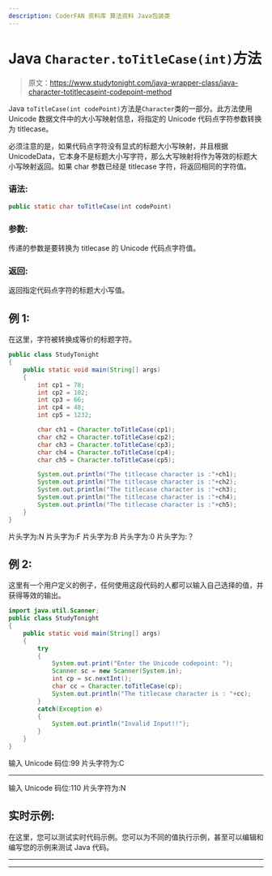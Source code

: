 ```yaml
---
description: CoderFAN 资料库 算法资料 Java包装类
---
```


# Java `Character.toTitleCase(int)`方法

> 原文：<https://www.studytonight.com/java-wrapper-class/java-character-totitlecaseint-codepoint-method>

Java `toTitleCase(int codePoint)`方法是`Character`类的一部分。此方法使用 Unicode 数据文件中的大小写映射信息，将指定的 Unicode 代码点字符参数转换为 titlecase。

必须注意的是，如果代码点字符没有显式的标题大小写映射，并且根据 UnicodeData，它本身不是标题大小写字符，那么大写映射将作为等效的标题大小写映射返回。如果 char 参数已经是 titlecase 字符，将返回相同的字符值。

### 语法:

```java
public static char toTitleCase(int codePoint) 
```

### 参数:

传递的参数是要转换为 titlecase 的 Unicode 代码点字符值。

### 返回:

返回指定代码点字符的标题大小写值。

## 例 1:

在这里，字符被转换成等价的标题字符。

```java
public class StudyTonight
{  
	public static void main(String[] args)
	{  
		int cp1 = 78;  
		int cp2 = 102;  
		int cp3 = 66;  
		int cp4 = 48;   
		int cp5 = 1232;  

		char ch1 = Character.toTitleCase(cp1);  
		char ch2 = Character.toTitleCase(cp2);  
		char ch3 = Character.toTitleCase(cp3);  
		char ch4 = Character.toTitleCase(cp4);  
		char ch5 = Character.toTitleCase(cp5);  

		System.out.println("The titlecase character is :"+ch1);  
		System.out.println("The titlecase character is :"+ch2); 
		System.out.println("The titlecase character is :"+ch3);  
		System.out.println("The titlecase character is :"+ch4);  
		System.out.println("The titlecase character is :"+ch5);  
	}  
}
```

片头字为:N
片头字为:F
片头字为:B
片头字为:0
片头字为:？

## 例 2:

这里有一个用户定义的例子，任何使用这段代码的人都可以输入自己选择的值，并获得等效的输出。

```java
import java.util.Scanner; 
public class StudyTonight
{  
	public static void main(String[] args)
	{  
		try
		{
			System.out.print("Enter the Unicode codepoint: ");  
			Scanner sc = new Scanner(System.in);         
			int cp = sc.nextInt();  
			char cc = Character.toTitleCase(cp);
			System.out.println("The titlecase character is : "+cc);
		}
		catch(Exception e)
		{
			System.out.println("Invalid Input!!");
		}
	}  
}
```

输入 Unicode 码位:99
片头字符为:C
* * * * * * * * * * * * * * * * * * * * * * * * * * * * * * * * * * * * * * * * *
输入 Unicode 码位:110
片头字符为:N

## 实时示例:

在这里，您可以测试实时代码示例。您可以为不同的值执行示例，甚至可以编辑和编写您的示例来测试 Java 代码。

* * *

* * *